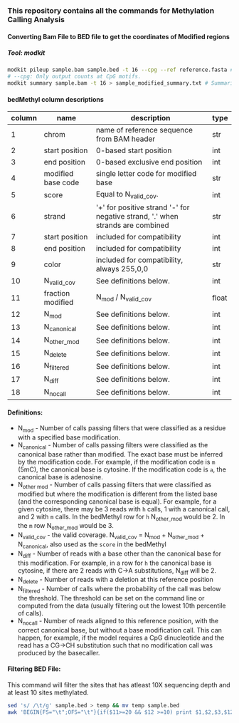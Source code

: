 ### This repository contains all the commands for Methylation Calling Analysis
#### Converting Bam File to BED file to get the coordinates of Modified regions
##### Tool: modkit
```bash
modkit pileup sample.bam sample.bed -t 16 --cpg --ref reference.fasta # Tabulates base modification calls across genomic positions.
# --cpg: Only output counts at CpG motifs.
modkit summary sample.bam -t 16 > sample_modified_summary.txt # Summarize the mod tags present in a bam and get basic statistics.
```
#### bedMethyl column descriptions

| column | name                  | description                                                                    | type  |
|--------|-----------------------|--------------------------------------------------------------------------------|-------|
| 1      | chrom                 | name of reference sequence from BAM header                                     | str   |
| 2      | start position        | 0-based start position                                                         | int   |
| 3      | end position          | 0-based exclusive end position                                                 | int   |
| 4      | modified base code    | single letter code for modified base                                           | str   |
| 5      | score                 | Equal to N<sub>valid_cov</sub>.                                                | int   |
| 6      | strand                | '+' for positive strand '-' for negative strand, '.' when strands are combined | str   |
| 7      | start position        | included for compatibility                                                     | int   |
| 8      | end position          | included for compatibility                                                     | int   |
| 9      | color                 | included for compatibility, always 255,0,0                                     | str   |
| 10     | N<sub>valid_cov</sub> | See definitions below.                                                         | int   |
| 11     | fraction modified     | N<sub>mod</sub> / N<sub>valid_cov</sub>                                        | float |
| 12     | N<sub>mod</sub>       | See definitions below.                                                         | int   |
| 13     | N<sub>canonical</sub> | See definitions below.                                                         | int   |
| 14     | N<sub>other_mod</sub> | See definitions below.                                                         | int   |
| 15     | N<sub>delete</sub>    | See definitions below.                                                         | int   |
| 16     | N<sub>filtered</sub>  | See definitions below.                                                         | int   |
| 17     | N<sub>diff</sub>      | See definitions below.                                                         | int   |
| 18     | N<sub>nocall</sub>    | See definitions below.                                                         | int   |

#### Definitions:

* N<sub>mod</sub> - Number of calls passing filters that were classified as a residue with a specified base modification.
* N<sub>canonical</sub> - Number of calls passing filters were classified as the canonical base rather than modified. The
exact base must be inferred by the modification code. For example, if the modification code is `m` (5mC), the canonical base is cytosine. If the modification code is `a`, the canonical base is adenosine.
* N<sub>other mod</sub> - Number of calls passing filters that were classified as modified but where the modification is different from the listed base (and the corresponding canonical base is equal). For example, for a given cytosine, there may be 3 reads with
`h` calls, 1 with a canonical call, and 2 with `m` calls. In the bedMethyl row for `h` N<sub>other_mod</sub> would be 2. In the
`m` row N<sub>other_mod</sub> would be 3.
* N<sub>valid_cov</sub> - the valid coverage. N<sub>valid_cov</sub> = N<sub>mod</sub> + N<sub>other_mod</sub> + N<sub>canonical</sub>, also used as the `score` in the bedMethyl
* N<sub>diff</sub> - Number of reads with a base other than the canonical base for this modification. For example, in a row
for `h` the canonical base is cytosine, if there are 2 reads with C->A substitutions, N<sub>diff</sub> will be 2.
* N<sub>delete</sub> - Number of reads with a deletion at this reference position
* N<sub>filtered</sub> - Number of calls where the probability of the call was below the threshold. The threshold can be
set on the command line or computed from the data (usually filtering out the lowest 10th percentile of calls).
* N<sub>nocall</sub> - Number of reads aligned to this reference position, with the correct canonical base, but without a base
modification call. This can happen, for example, if the model requires a CpG dinucleotide and the read has a
CG->CH substitution such that no modification call was produced by the basecaller.

#### Filtering BED File:
This command will filter the sites that has atleast 10X sequencing depth and at least 10 sites methylated.
```bash
sed 's/ /\t/g' sample.bed > temp && mv temp sample.bed
awk 'BEGIN{FS="\t";OFS="\t"}{if($11>=20 && $12 >=10) print $1,$2,$3,$12,$10,$6,$11}' sample.bed | sortBed > sample_filtered.bed
```
